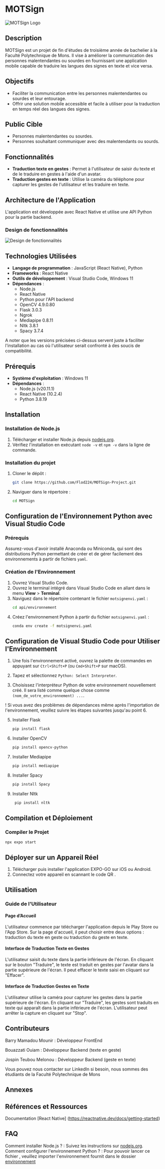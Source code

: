# MOTSign
![MOTSign Logo](https://storage.googleapis.com/motsign/assets/LOGO.png)

## Description
MOTSign est un projet de fin d'études de troisième année de bachelier à la Faculté Polytechnique de Mons. Il vise à améliorer la communication des personnes malentendantes ou sourdes en fournissant une application mobile capable de traduire les langues des signes en texte et vice versa.

## Objectifs
- Faciliter la communication entre les personnes malentendantes ou sourdes et leur entourage.
- Offrir une solution mobile accessible et facile à utiliser pour la traduction en temps réel des langues des signes.

## Public Cible
- Personnes malentendantes ou sourdes.
- Personnes souhaitant communiquer avec des malentendants ou sourds.

## Fonctionnalités
- **Traduction texte en gestes** : Permet à l'utilisateur de saisir du texte et de le traduire en gestes à l'aide d'un avatar.
- **Traduction gestes en texte** : Utilise la caméra du téléphone pour capturer les gestes de l'utilisateur et les traduire en texte.

## Architecture de l'Application
L'application est développée avec React Native et utilise une API Python pour la partie backend.

### Design de fonctionnalités
![Design de fonctionnalités](https://storage.googleapis.com/motsign/assets/architecture.png)

## Technologies Utilisées
- **Langage de programmation** : JavaScript (React Native), Python
- **Frameworks** : React Native
- **Outils de développement** : Visual Studio Code, Windows 11
- **Dépendances** : 
  - Node.js
  - React Native
  - Python pour l'API backend
  - OpenCV 4.9.0.80
  - Flask 3.0.3
  - Ngrok
  - Mediapipe 0.8.11
  - Nltk 3.8.1
  - Spacy 3.7.4

A noter que les versions précisées ci-dessus servent juste à faciliter l'installation au cas où l'utilisateur serait confronté à des soucis de compatibilité.

## Prérequis
- **Système d'exploitation** : Windows 11
- **Dépendances** :
  - Node.js (v20.11.1) 
  - React Native (10.2.4) 
  - Python 3.8.19

## Installation
### Installation de Node.js
1. Télécharger et installer Node.js depuis [nodejs.org](https://nodejs.org/).
2. Vérifiez l'installation en exécutant `node -v` et `npm -v` dans la ligne de commande.

### Installation du projet
1. Cloner le dépôt : 
    ```bash
    git clone https://github.com/Flod224/MOTSign-Project.git

2. Naviguer dans le répertoire :
    ```bash
    cd MOTSign

## Configuration de l'Environnement Python avec Visual Studio Code
### Prérequis
Assurez-vous d'avoir installé Anaconda ou Miniconda, qui sont des distributions Python permettant de créer et de gérer facilement des environnements à partir de fichiers `yaml`.

### Création de l'Environnement
1. Ouvrez Visual Studio Code.
2. Ouvrez le terminal intégré dans Visual Studio Code en allant dans le menu **View** > **Terminal**.
3. Naviguez dans le répertoire contenant le fichier `motsignenvi.yaml` :
    ```bash
    cd api/environnement

4. Créez l'environnement Python à partir du fichier `motsignenvi.yaml` :
    ```bash
    conda env create -f motsignenvi.yaml

## Configuration de Visual Studio Code pour Utiliser l'Environnement

1. Une fois l'environnement activé, ouvrez la palette de commandes en appuyant sur `Ctrl+Shift+P` (ou `Cmd+Shift+P` sur macOS).

2. Tapez et sélectionnez `Python: Select Interpreter`.

3. Choisissez l'interpréteur Python de votre environnement nouvellement créé. Il sera listé comme quelque chose comme `(nom_de_votre_environnement) ...`.
   
! Si vous avez des problèmes de dépendances même après l'importation de l'environnement, veuillez suivre les étapes suivantes jusqu'au point 6.

5. Installer Flask
    ```bash
    pip install flask
6.  Installer OpenCV
    ```bash
    pip install opencv-python
7. Installer Mediapipe
    ```bash
    pip install mediapipe 
8. Installer Spacy
    ```bash
    pip install Spacy
9. Installer Nltk
   ```bash
    pip install nltk

## Compilation et Déploiement
### Compiler le Projet
    
    npx expo start

## Déployer sur un Appareil Réel

1. Télécharger puis installer l'application EXPO-GO sur iOS ou Android.
2.  Connectez votre appareil en scannant le code QR .


## Utilisation
### Guide de l'Utilisateur
#### Page d’Accueil
L'utilisateur commence par télécharger l'application depuis le Play Store ou l'App Store. Sur la page d'accueil, il peut choisir entre deux options : traduction du texte en geste ou traduction du geste en texte.

#### Interface de Traduction Texte en Gestes
L'utilisateur saisit du texte dans la partie inférieure de l'écran.
En cliquant sur le bouton "Traduire", le texte est traduit en gestes par l'avatar dans la partie supérieure de l'écran.
Il peut effacer le texte saisi en cliquant sur "Effacer".

#### Interface de Traduction Gestes en Texte
L'utilisateur utilise la caméra pour capturer les gestes dans la partie supérieure de l'écran.
En cliquant sur "Traduire", les gestes sont traduits en texte qui apparaît dans la partie inférieure de l'écran.
L'utilisateur peut arrêter la capture en cliquant sur "Stop".

## Contributeurs
Barry Mamadou Mounir : Développeur FrontEnd 

Bouazzati Ouiam : Développeur Backend (texte en geste)

Jospin Teubou Melonou : Développeur Backend (geste en texte)

Vous pouvez nous contacter sur LinkedIn si besoin, nous sommes des étudiants de la Faculté Polytechnique de Mons

## Annexes
## Références et Ressources
Documentation [React Native] (https://reactnative.dev/docs/getting-started)


## FAQ

Comment installer Node.js ? : Suivez les instructions sur [nodejs.org](https://nodejs.org/).
Comment configurer l'environnement Python ? : Pour pouvoir lancer ce fichier , veuillez importer l'environnement fournit dans le dossier [environnement](api/environnement)
